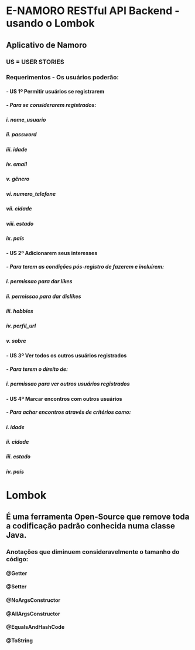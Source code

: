 # E-NAMORO RESTful API Backend - usando o Lombok
## Aplicativo de Namoro
### US = USER STORIES
### Requerimentos - Os usuários poderão:
#### - US 1º Permitir usuários se registrarem
##### - Para se considerarem registrados:
##### i. nome_usuario
##### ii. password
##### iii. idade
##### iv. email
##### v. gênero
##### vi. numero_telefone
##### vii. cidade
##### viii. estado
##### ix. país
#### - US 2º Adicionarem seus interesses
##### - Para terem as condições pós-registro de fazerem e incluírem:
##### i. permissao para dar likes
##### ii. permissao para dar dislikes
##### iii. hobbies
##### iv. perfil_url
##### v. sobre
#### - US 3º Ver todos os outros usuários registrados
##### - Para terem o direito de:
##### i. permissao para ver outros usuários registrados
#### - US 4º Marcar encontros com outros usuários
##### - Para achar encontros através de critérios como:
##### i. idade
##### ii. cidade
##### iii. estado
##### iv. país

# Lombok
## É uma ferramenta Open-Source que remove toda a codificação padrão conhecida numa classe Java.
### Anotações que diminuem consideravelmente o tamanho do código:
#### @Getter
#### @Setter
#### @NoArgsConstructor
#### @AllArgsConstructor
#### @EqualsAndHashCode
#### @ToString